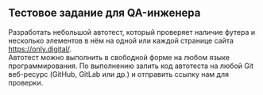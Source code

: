 ## Тестовое задание для QA-инженера
Разработать небольшой автотест, который проверяет наличие футера и несколько элементов в нём на одной или каждой странице сайта https://only.digital/.  
Автотест можно выполнить в свободной форме на любом языке программирования. По выполнению залить код автотеста на любой Git веб-ресурс (GitHub, GitLab или др.) и отправить ссылку нам для проверки.  
